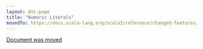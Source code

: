 ```yaml
---
layout: doc-page
title: "Numeric Literals"
movedTo: https://docs.scala-lang.org/scala3/reference/changed-features/numeric-literals.html
---
```


[Document was moved](../experimental/numeric-literals.md)